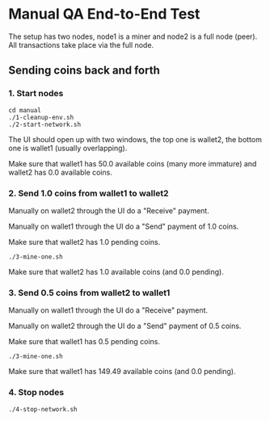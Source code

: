 Manual QA End-to-End Test
=========================

The setup has two nodes, node1 is a miner and node2 is a full node (peer). All transactions take place via the full node.

## Sending coins back and forth

### 1. Start nodes

```shell
cd manual
./1-cleanup-env.sh
./2-start-network.sh
```

The UI should open up with two windows, the top one is wallet2, the bottom one is wallet1 (usually overlapping).

Make sure that wallet1 has 50.0 available coins (many more immature) and wallet2 has 0.0 available coins.

### 2. Send 1.0 coins from wallet1 to wallet2

Manually on wallet2 through the UI do a "Receive" payment.

Manually on wallet1 through the UI do a "Send" payment of 1.0 coins.

Make sure that wallet2 has 1.0 pending coins.

```shell
./3-mine-one.sh
```

Make sure that wallet2 has 1.0 available coins (and 0.0 pending).

### 3. Send 0.5 coins from wallet2 to wallet1

Manually on wallet1 through the UI do a "Receive" payment.

Manually on wallet2 through the UI do a "Send" payment of 0.5 coins.

Make sure that wallet1 has 0.5 pending coins.

```shell
./3-mine-one.sh
```

Make sure that wallet1 has 149.49 available coins (and 0.0 pending).

### 4. Stop nodes

```shell
./4-stop-network.sh
```

